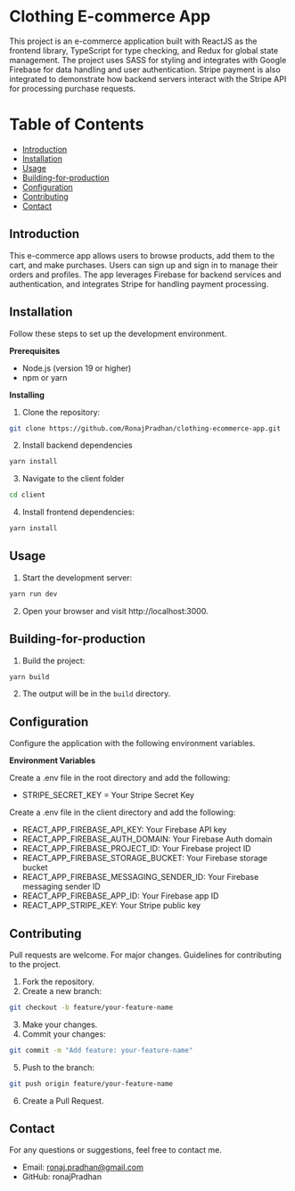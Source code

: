 # Clothing E-commerce App

This project is an e-commerce application built with ReactJS as the frontend library, TypeScript for type checking, and Redux for global state management. The project uses SASS for styling and integrates with Google Firebase for data handling and user authentication. Stripe payment is also integrated to demonstrate how backend servers interact with the Stripe API for processing purchase requests.

Table of Contents
=================

* [Introduction](#Introduction)
* [Installation](#Installation)
* [Usage](#Usage)
* [Building-for-production](#Building-for-production)
* [Configuration](#Configuration)
* [Contributing](#Contributing)
* [Contact](#Contact)


## Introduction
This e-commerce app allows users to browse products, add them to the cart, and make purchases. Users can sign up and sign in to manage their orders and profiles. The app leverages Firebase for backend services and authentication, and integrates Stripe for handling payment processing.

## Installation

Follow these steps to set up the development environment.

**Prerequisites**
* Node.js (version 19 or higher)
* npm or yarn

**Installing**

1. Clone the repository:

```bash
git clone https://github.com/RonajPradhan/clothing-ecommerce-app.git
```
2. Install backend dependencies
 ```bash
yarn install
``` 
3. Navigate to the client folder
```bash
cd client
```
4. Install frontend dependencies:
```bash
yarn install
```

## Usage

1. Start the development server:
```bash
yarn run dev
```

2. Open your browser and visit http://localhost:3000.

## Building-for-production

1. Build the project:
```bash
yarn build
```

2. The output will be in the `build` directory.

## Configuration

Configure the application with the following environment variables.

**Environment Variables**

Create a .env file in the root directory and add the following:

* STRIPE_SECRET_KEY = Your Stripe Secret Key

Create a .env file in the client directory and add the following:

* REACT_APP_FIREBASE_API_KEY: Your Firebase API key
* REACT_APP_FIREBASE_AUTH_DOMAIN: Your Firebase Auth domain
* REACT_APP_FIREBASE_PROJECT_ID: Your Firebase project ID
* REACT_APP_FIREBASE_STORAGE_BUCKET: Your Firebase storage bucket
* REACT_APP_FIREBASE_MESSAGING_SENDER_ID: Your Firebase messaging sender ID
* REACT_APP_FIREBASE_APP_ID: Your Firebase app ID
* REACT_APP_STRIPE_KEY: Your Stripe public key


## Contributing

Pull requests are welcome. For major changes.
Guidelines for contributing to the project.

1. Fork the repository.
2. Create a new branch:
```bash
git checkout -b feature/your-feature-name
```

3. Make your changes.
4. Commit your changes:
```bash
git commit -m "Add feature: your-feature-name"
```

5. Push to the branch:
```bash
git push origin feature/your-feature-name
```

6. Create a Pull Request.


## Contact

For any questions or suggestions, feel free to contact me.

* Email: ronaj.pradhan@gmail.com
* GitHub: ronajPradhan
